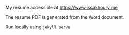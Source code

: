 My resume accessible at https://www.issakhoury.me

The resume PDF is generated from the Word document.

Run locally using `jekyll serve`
